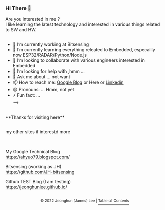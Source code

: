 ### Hi There 👋
   
Are you interested in me ?      
I like learning the latest technology and interested in various things related to SW and HW.

<!--

[![Github Username](https://github-readme-stats.vercel.app/api?username=JeonghunLee)](https://github.com/JeonghunLee)

[![Most Used Langs](https://github-readme-stats.vercel.app/api/top-langs/?username=JeonghunLee&layout=compact&hide=Visual%20Basic)](https://github.com/JeonghunLee)

[![trophy](https://github-profile-trophy.vercel.app/?username=JeonghunLee&theme=dark&row=1&column=5)](https://github.com/JeonghunLee)  

[![status](https://github-readme-streak-stats.herokuapp.com/?user=JeonghunLee)](https://github.com/JeonghunLee)
-->

## 
- 🔭 I’m currently working at Bitsensing   
- 🌱 I’m currently learning everything releated to Embedded, especailly now ESP32/RADAR/Python/Node.js    
- 👯 I’m looking to collaborate with various engineers interested in Embedded 
- 🤔 I’m looking for help with ,hmm ...
- 💬 Ask me about ... not want 
- 📫 How to reach me:  [Google Blog](https://ahyuo79.blogspot.com) or Here or [Linkedin](https://www.linkedin.com/in/JeonghunLee-0911/)   
- 😄 Pronouns: ... Hmm, not yet 
- ⚡ Fun fact: ...        
-->                 

<br/>
**Thanks for visiting here** 
<br/>

##
 
my other sites if interestd more  

<br/>

My Google Technical Blog   
   https://ahyuo79.blogspot.com/  

Bitsensing (working as JH)     
   https://github.com/JH-bitsensing

Github TEST Blog (I am testing)             
   https://jeonghunlee.github.io/
   
<!--
## Refer to           
       
[How To use README](https://github.com/JeonghunLee/JeonghunLee.github.io)         
[Setting Github Themes](https://github.com/anuraghazra/github-readme-stats)        
-->

##
<p align="center"><sup>© 2022 Jeonghun (James) Lee | </sup><a href="#Title-1"><sup>Table of Contents</sup></a></p>
